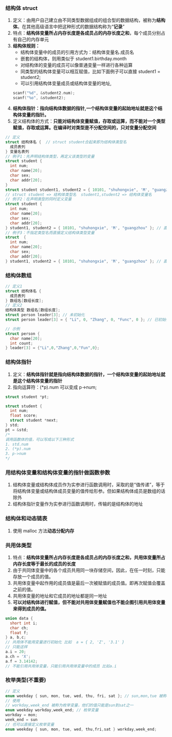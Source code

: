 ### 结构体 struct

1. 定义：由用户自己建立由不同类型数据组成的组合型的数据结构，被称为**结构体**。在其他高级语言中把这种形式的数据结构称为“**记录**”
2. 特点：**结构体变量所占内存长度是各成员占的内存长度之和**，每个成员分别占有自己的内存单元
3. **结构体规则：**
   - 结构体变量中的成员的引用方式为：结构体变量名.成员名
   - 嵌套的结构体，则用类似于 student1.birthday.month
   - 对结构体的变量的成员可以像普通变量一样进行各种运算
   - 同类型的结构体变量可以相互赋值，比如下面例子可以直接 student1 = student2;
   - 可以引用结构体变量成员或结构体变量的地址,
   ```c
   scanf("%d", &student2.num);
   scanf("%o", &student2);
   ```
4. **结构体指针：指向结构体数据的指针,一个结构体变量的起始地址就是这个结构体变量的指针。**
5. 定义结构体的方式：**只能对结构体变量赋值，存取或运算，而不能对一个类型赋值，存取或运算。在编译时对类型是不分配空间的，只对变量分配空间**

```c
// 定义
struct 结构体名 {  // struct student合起来即为结构体类型名
  成员表列
} 变量名表列
// 例子1：先声明结构体类型，再定义该类型的变量
struct student {
  int num;
  char name[20];
  char sex;
  char addr[20];
}
struct student student1, student2 = { 10101, "shuhongxie", 'M', "guangzhou" };;
// struct student => 结构体类型名  student1,student2 => 结构体变量名
// 例子2：在声明类型的同时定义变量
struct student {
  int num;
  char name[20];
  char sex;
  char addr[20];
} student1, student2 = { 10101, "shuhongxie", 'M', "guangzhou" }; // 直接声明和定义
// 例子3：不指定类型名而直接定义结构体类型变量
struct  {
  int num;
  char name[20];
  char sex;
  char addr[20];
} student1, student2 = { 10101, "shuhongxie", 'M', "guangzhou" }; // 直接声明和定义
```

### 结构体数组

```c
// 定义1
struct 结构体名 {
  成员表列
} 数组名[数组长度];
// 定义2
结构体类型 数组名[数组长度];
struct person leader[3]; // 未初始化
struct person leader[3] = { "Li", 0, "Zhang", 0, "Func", 0 }; // 已初始化

// 示例
struct person {
  char name[20];
  int count;
} leader[3] = {"Li",0,"Zhang",0,"Fun",0};
```

### 结构体指针

1. 定义：**结构体指针就是指向结构体数据的指针，一个结构体变量的起始地址就是这个结构体变量的指针**
2. 指向运算符：(\*p).num 可以变成 p->num;

```c
struct student *pt;

struct student {
  int num;
  float score;
  struct student *next;
} std;
pt = &std;
/*
调用函数体的值，可以写成以下三种形式
1. std.num
2. (*p).num
3. p->num
*/
```

### 用结构体变量和结构体变量的指针做函数参数

1. 结构体变量或结构体成员作为实参进行函数调用时，采取的是“值传递”，等于将结构体变量或结构体成员变量的值传给形参。但如果结构体成员是数组的话除外
2. 结构体指针变量作为实参进行函数调用时，传输的是结构体的地址

### 结构体和动态链表

1. 使用 malloc 方法**动态分配内存**

### 共用体类型

1. 特点：**结构体变量所占内存长度是各成员占的内存长度之和，共用体变量所占内存长度等于最长的成员的长度**
2. 由于共同体变量中的各个成员共用同一块存储空间，因此，在任一时刻，只能存放一个成员的值。
3. 共用体变量中起作用的成员值是最后一次被赋值的成员值。即再次赋值会覆盖之前的值。
4. 共用体变量的地址和它成员的地址都是同一地址
5. **可以对结构体进行赋值，但不能对共用体变量赋值也不能企图引用共用体变量来得到成员的值。**

```c
union data {
  short int i;
  char ch;
  float f;
} a, b,c;
// 共用体不能用变量进行初始化 比如  a = { 2, 'Z', '3.1' }
// 只能这样
a.i = 20;
a.ch = 'X';
a.f = 3.14142;
// 不能引用共用体变量，只能引用共用体变量中的成员 比如a.i
```

### 枚举类型(不重要)

```c
// 定义
enum weekday { sun, mon, tue, wed, thu, fri, sat }; // sun,mon,tue 被称为枚举元素或枚举常量，他们是用户定义的标识符
// 使用
// workday,week_end 被称为枚举变量，他们的值只能是sun到sat之一
enum weekday workday,week_end; // 枚举变量
workday = mon;
week_end = sun
// 也可以直接定义枚举变量
enum weekday { sun, mon, tue, wed, thu,fri,sat } workday,week_end;
```
